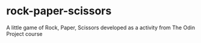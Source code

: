 # rock-paper-scissors
A little game of Rock, Paper, Scissors developed as a activity from The Odin Project course
